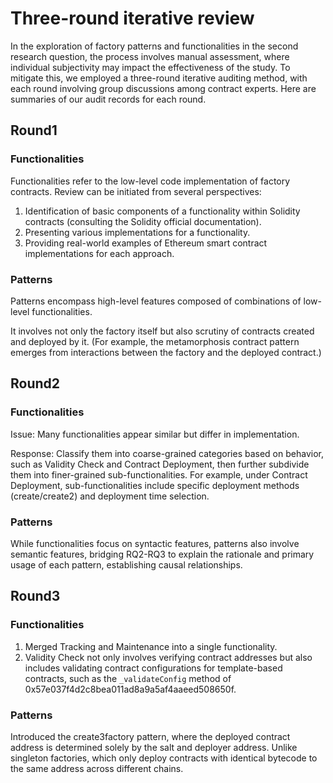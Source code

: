 # Three-round iterative review

In the exploration of factory patterns and functionalities in the second research question, the process involves manual assessment, where individual subjectivity may impact the effectiveness of the study. To mitigate this, we employed a three-round iterative auditing method, with each round involving group discussions among contract experts. Here are summaries of our audit records for each round.

## Round1

### Functionalities

Functionalities refer to the low-level code implementation of factory contracts. Review can be initiated from several perspectives:

1. Identification of basic components of a functionality within Solidity contracts (consulting the Solidity official documentation).
2. Presenting various implementations for a functionality.
3. Providing real-world examples of Ethereum smart contract implementations for each approach.

### Patterns

Patterns encompass high-level features composed of combinations of low-level functionalities.

It involves not only the factory itself but also scrutiny of contracts created and deployed by it. (For example, the metamorphosis contract pattern emerges from interactions between the factory and the deployed contract.)

## Round2

### Functionalities

Issue: Many functionalities appear similar but differ in implementation.

Response: Classify them into coarse-grained categories based on behavior, such as Validity Check and Contract Deployment, then further subdivide them into finer-grained sub-functionalities. For example, under Contract Deployment, sub-functionalities include specific deployment methods (create/create2) and deployment time selection.

### Patterns

While functionalities focus on syntactic features, patterns also involve semantic features, bridging RQ2-RQ3 to explain the rationale and primary usage of each pattern, establishing causal relationships.

## Round3

### Functionalities

1. Merged Tracking and Maintenance into a single functionality.
2. Validity Check not only involves verifying contract addresses but also includes validating contract configurations for template-based contracts, such as the `_validateConfig` method of 0x57e037f4d2c8bea011ad8a9a5af4aaeed508650f.

### Patterns

Introduced the create3factory pattern, where the deployed contract address is determined solely by the salt and deployer address. Unlike singleton factories, which only deploy contracts with identical bytecode to the same address across different chains.

